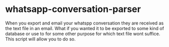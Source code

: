 whatsapp-conversation-parser
============================

When you export and email your whatspp conversation they are received as the text file in an email. What if you wanted it to be exported to some kind of database or use to for some other purpose for which text file wont suffice. This script will allow you to do so.
